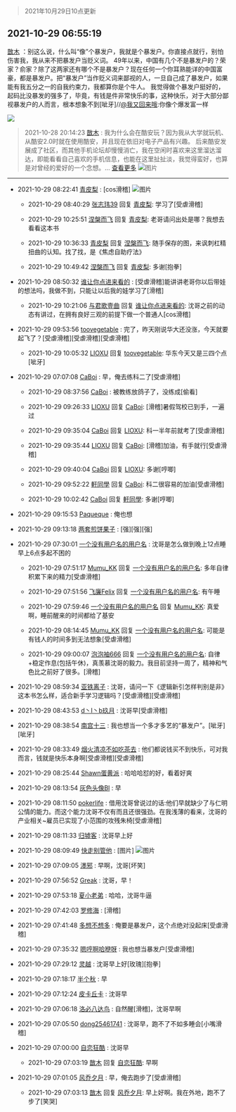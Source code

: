 > 2021年10月29日10点更新
<link rel="stylesheet" href="https://cdn.jsdelivr.net/gh/taotie6/sampleJSON@main/css/photo_show.css">
<meta name="referrer" content="no-referrer" />


 ## 2021-10-29 06:55:19 

 [㪚木](https://www.coolapk.com/feed/31033677?shareKey=OGVhODMzM2NkNjg0NjE3YjJiNzY~) ：别这么说，什么叫“像”个暴发户，我就是个暴发户。你直接点就行，别怕伤害我，我从来不把暴发户当贬义词。
49年以来，中国有几个不是暴发户的？荣家？俞家？除了这两家还有哪个不是暴发户？现在任何一个你耳熟能详的中国富豪，都是暴发户。把“暴发户”当作贬义词来鄙视的人，一旦自己成了暴发户<!--break-->，如果能有我五分之一的自我约束力，我都算你是个牛人。
我觉得做个暴发户挺好的，起码比没暴发的强多了，毕竟，有钱是件非常快乐的事，这种快乐，对于大部分鄙视暴发户的人而言，根本想象不到[呲牙]//<a class="feed-link-uname" href="/u/我又回来哦">@我又回来哦</a>:你像个爆发富一样 

<div class="album">
<img class="img-item" src="https://image.coolapk.com/feed/2021/0621/00/1744396_ef122dd2_6180_2721@207x140.gif" />
</div>

> 2021-10-28 20:14:23 
> [㪚木](https://www.coolapk.com/feed/31024382?shareKey=OGMzNmMwMGY2M2U1NjE3YjJiNzY~) : 我为什么会在酷安玩？因为我从大学就玩机、从酷安2.0时就在使用酷安，并且现在依旧对电子产品有兴趣。 后来酷安发展成了社区，而其他手机论坛却慢慢消亡，我在空闲时喜欢来这里溜达溜达，即能看看自己喜欢的手机信息，也能在这里扯扯淡，我觉得蛮好，也算是对曾经的爱好的一个念想。... <a href="">查看更多</a> 
![图片](https://image.coolapk.com/feed/2021/0604/09/3142203_cc75c90b_1482_4911@300x300.gif)

 ------- 

- 2021-10-29 08:22:41 [青皮梨](uid=1109281) : [cos滑稽] ![图片](https://image.coolapk.com/feed/2021/1029/08/1109281_b2286320_6956_4065@668x781.jpeg)

    - 2021-10-29 08:40:29 [张志玮39](uid=4570766) 回复 [青皮梨](uid=1109281): 学习了[受虐滑稽] 

    - 2021-10-29 10:25:51 [涅槃而飞](uid=1128897) 回复 [青皮梨](uid=1109281): 老哥请问出处是哪？我想去看看这本书 

    - 2021-10-29 10:36:33 [青皮梨](uid=1109281) 回复 [涅槃而飞](uid=1128897): 随手保存的图，来讽刺杠精扭曲的认知。找了找，是《焦虑自助疗法》 

    - 2021-10-29 10:49:42 [涅槃而飞](uid=1128897) 回复 [青皮梨](uid=1109281): 多谢[抱拳] 

- 2021-10-29 08:50:32 [谁让你点进来看的](uid=1348471) : [受虐滑稽]能讲讲老哥你以后带娃的想法吗，我做不到，只能让以后我的娃学习了[滑稽] 

    - 2021-10-29 10:21:06 [与君歌壹曲](uid=1115264) 回复 [谁让你点进来看的](uid=1348471): 沈哥之前的动态有讲过，在拥有良好三观的前提下做一个普通人[cos滑稽] 

- 2021-10-29 09:53:56 [toovegetable](uid=2180995) : 完了，昨天刚说华大还没涨，今天就要起飞了？[受虐滑稽][受虐滑稽][受虐滑稽] 

    - 2021-10-29 10:05:32 [LIOXU](uid=2824671) 回复 [toovegetable](uid=2180995): 华东今天又是三四个点[呲牙] 

- 2021-10-29 07:07:08 [CaBoi](uid=3746166) : 早，俺去练科二了[受虐滑稽] 

    - 2021-10-29 08:37:56 [CaBoi](uid=3746166) : 被教练放鸽子了，没练成[偷看] 

    - 2021-10-29 09:26:33 [LIOXU](uid=2824671) 回复 [CaBoi](uid=3746166): [滑稽]暑假驾校已到手，一遍过 

    - 2021-10-29 09:35:04 [CaBoi](uid=3746166) 回复 [LIOXU](uid=2824671): 科一半年前就考了[受虐滑稽] 

    - 2021-10-29 09:35:44 [LIOXU](uid=2824671) 回复 [CaBoi](uid=3746166): [滑稽]加油，有手就行[受虐滑稽] 

    - 2021-10-29 09:40:04 [CaBoi](uid=3746166) 回复 [LIOXU](uid=2824671): 多谢[哼唧] 

    - 2021-10-29 09:52:22 [軒同學](uid=882039) 回复 [CaBoi](uid=3746166): 科二很容易的加油[受虐滑稽] 

    - 2021-10-29 10:02:42 [CaBoi](uid=3746166) 回复 [軒同學](uid=882039): 多谢[哼唧] 

- 2021-10-29 09:15:53 [Paqueque](uid=685582) : 俺也想 

- 2021-10-29 09:13:18 [两套煎饼果子](uid=810336) : [强][强][强] 

- 2021-10-29 07:30:01 [一个没有用户名的用户名](uid=1314924) : 沈哥是怎么做到晚上12点睡早上6点多起不困的 

    - 2021-10-29 07:51:17 [Mumu_KK](uid=1355663) 回复 [一个没有用户名的用户名](uid=1314924): 多年自律积累下来的精力[受虐滑稽] 

    - 2021-10-29 07:51:56 [飞廉Felix](uid=900024) 回复 [一个没有用户名的用户名](uid=1314924): 有午睡 

    - 2021-10-29 07:59:46 [一个没有用户名的用户名](uid=1314924) 回复 [Mumu_KK](uid=1355663): 真爱啊，睡前醒来的时间都给了基安 

    - 2021-10-29 08:14:45 [Mumu_KK](uid=1355663) 回复 [一个没有用户名的用户名](uid=1314924): 可能是有钱人的时间多到无法想象[受虐滑稽] 

    - 2021-10-29 09:00:07 [泡泡袖666](uid=2844894) 回复 [一个没有用户名的用户名](uid=1314924): 自律+稳定作息(包括午休)，真羡慕沈哥的毅力。我目前坚持一周了，精神和气色比之前好了很多。[滑稽] 

- 2021-10-29 08:59:34 [亚铁离子](uid=2220712) : 沈哥，请问一下《逻辑新引怎样判别是非》这本书怎么样，适合新手学习逻辑吗？[受虐滑稽][受虐滑稽] 

- 2021-10-29 08:43:53 [d丶I丶b玖月](uid=2952537) : 沈哥早[受虐滑稽] 

- 2021-10-29 08:38:54 [南宫十三](uid=3017016) : 我也想当一个多才多艺的“暴发户”。[呲牙][呲牙] 

- 2021-10-29 08:33:49 [烟火清凉不如吃茶去](uid=4279524) : 他们都说钱买不到快乐，可对我而言，钱就是快乐本身啊[受虐滑稽][受虐滑稽] 

- 2021-10-29 08:25:44 [Shawn蛋黄派](uid=2642278) : 哈哈哈怼的好，看着好爽 

- 2021-10-29 08:13:54 [灰色头像Bl](uid=675541) : 早 

- 2021-10-29 08:11:50 [pokerlife](uid=575409) : 借用沈哥曾说过的话:他们早就缺少了与仁明公情的能力。而这个能力沈哥不仅有而且还很强劲。在我浅薄的看来，沈哥的产业相关~雇员已实现了小范围的攻残朱椅[受虐滑稽] 

- 2021-10-29 08:11:33 [归墟客](uid=3287587) : 沈哥早上好 

- 2021-10-29 08:09:49 [快走别管他](uid=3106640) : [图片] ![图片](https://image.coolapk.com/feed/2020/1030/21/1547943_c10bbe1c_5941_5246@70x58.jpeg)

- 2021-10-29 07:09:05 [濹邪](uid=1210426) : 早啊，沈哥[坏笑] 

- 2021-10-29 07:56:52 [Greak](uid=1595784) : 沈哥，早！ 

- 2021-10-29 07:53:18 [夏小老弟](uid=7933496) : 哈哈，沈哥牛逼 

- 2021-10-29 07:42:03 [罗修海](uid=3774701) : [滑稽] 

- 2021-10-29 07:41:48 [多想不想多](uid=1473521) : 俺要是暴发户，这个点绝对没起床[受虐滑稽] 

- 2021-10-29 07:35:32 [嗯哼啊哈咿呀](uid=1936025) : 我也想当暴发户[受虐滑稽] 

- 2021-10-29 07:29:12 [灵越](uid=1324630) : 沈哥早上好[玫瑰][抱拳] 

- 2021-10-29 07:18:17 [半个秋](uid=731499) : 早 

- 2021-10-29 07:12:24 [皮卡丘卡](uid=2060123) : 沈哥早 

- 2021-10-29 07:06:18 [洛必八达鸟](uid=10234964) : 自然醒[滑稽]，沈哥早啊 

- 2021-10-29 07:05:50 [dong25461741](uid=1268657) : 沈哥早，跑不了不如多睡会[小嘴滑稽] 

- 2021-10-29 07:00:00 [自恋狂酷](uid=1557802) : 沈哥早 

    - 2021-10-29 07:03:19 [㪚木](uid=1081091) 回复 [自恋狂酷](uid=1557802): 早啊 

- 2021-10-29 07:01:05 [风乔夕月](uid=2725527) : 早，俺去跑步了[受虐滑稽] 

    - 2021-10-29 07:03:13 [㪚木](uid=1081091) 回复 [风乔夕月](uid=2725527): 早上好啊。我在外地，跑不了步了[笑哭] 

